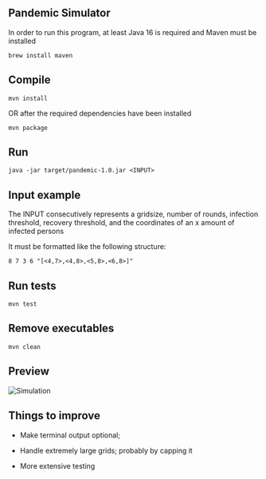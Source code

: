 ## Pandemic Simulator

In order to run this program, at least Java 16 is required and Maven must be installed

	brew install maven

## Compile

	mvn install 
OR after the required dependencies have been installed

	mvn package 

## Run

	java -jar target/pandemic-1.0.jar <INPUT>
	
## Input example

The INPUT consecutively represents a gridsize, number of rounds, infection threshold, recovery threshold, and the coordinates of an x amount of infected persons

It must be formatted like the following structure:

```8 7 3 6 "[<4,7>,<4,8>,<5,8>,<6,8>]"```



## Run tests

	mvn test

## Remove executables

	mvn clean

## Preview
![Simulation](https://user-images.githubusercontent.com/69161963/145284447-84b2cf2f-7985-4b6d-a6da-519cda2accf9.gif)




## Things to improve

* Make terminal output optional;
	
* Handle extremely large grids; probably by capping it
	
* More extensive testing
